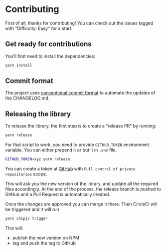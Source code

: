 # Contributing

First of all, thanks for contributing! You can check out the issues tagged with "Difficulty: Easy" for a start.

## Get ready for contributions

You'll first need to install the dependencies:

```sh
yarn install
```

## Commit format

The project uses [conventional commit format](https://github.com/angular/angular.js/blob/master/CONTRIBUTING.md) to automate the updates of the CHANGELOG.md.

## Releasing the library

To release the library, the first step is to create a "release PR" by running:

```bash
yarn release
```

For that script to work, you need to provide `GITHUB_TOKEN` environment variable. You can either prepend it or put it in `.env` file.

```bash
GITHUB_TOKEN=xyz yarn release
```

You can create a token at [GitHub](https://github.com/settings/tokens/new) with `Full control of private repositories` scope.

This will ask you the new version of the library, and update all the required files accordingly.
At the end of the process, the release branch is pushed to GitHub and a Pull Request is automatically created.

Once the changes are approved you can merge it there. Then CircleCI will be triggered and it will run

```bash
yarn shipjs trigger
```

This will:

- publish the new version on NPM
- tag and push the tag to GitHub
